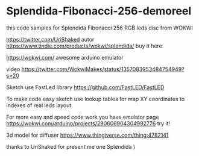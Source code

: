# Splendida-Fibonacci-256-demoreel

this code samples for Splendida Fibonacci 256 RGB leds disc from WOKWI

https://twitter.com/UriShaked autor  
https://www.tindie.com/products/wokwi/splendida/  buy it here

https://wokwi.com/ awesome arduino emulator

video https://twitter.com/WokwiMakes/status/1357083953484754949?s=20 

Sketch use FastLed library https://github.com/FastLED/FastLED 

To make code easy sketch use lookup tables for map XY coordinates to indexes of real leds layout. 

For more easy and speed code work you have emulator page https://wokwi.com/arduino/projects/290606904304992776 try it!

3d model for diffuser https://www.thingiverse.com/thing:4782141  

thanks to UriShaked for present me one Splendida )
